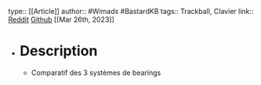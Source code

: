 type:: [[Article]]
author:: #Wimads #BastardKB 
tags:: Trackball, Clavier
link:: [Reddit](https://www.reddit.com/r/ErgoMechKeyboards/comments/yyu4ra/trackball_bearings_a_comparison_of_cheap_rollers/) [Github](https://github.com/Wimads/Trackball-mousekeys-add-on-for-Skeletyl)
[[Mar 26th, 2023]]

- # Description
	- Comparatif des 3 systèmes de bearings